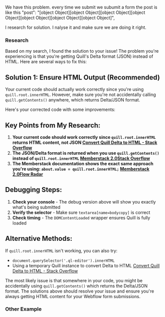 We have this problem. every time we submit we subumit a form the post is like this
"post": "[object Object][object Object][object Object][object Object][object Object][object Object][object Object]",

I research for solution. I nalyse it and make sure we are doing it right.

### Research

Based on my search, I found the solution to your issue! The problem you're experiencing is that you're getting Quill's Delta format (JSON) instead of HTML. Here are several ways to fix this:

## Solution 1: Ensure HTML Output (Recommended)

Your current code should actually work correctly since you're using `quill.root.innerHTML`. However, make sure you're not accidentally calling `quill.getContents()` anywhere, which returns Delta/JSON format.

Here's your corrected code with some improvements:

<!-- Include the Quill library -->
<script src="https://cdn.quilljs.com/1.3.6/quill.js"></script>

<!-- Initialize Quill editor -->
<script>
document.addEventListener('DOMContentLoaded', function() {
  var quill = new Quill('#editor', {
    modules: {
      toolbar: [
        [{ header: [2, 3, 4, false] }],
        ['bold', 'italic','link', 'blockquote', 'code-block'],
        [{ list: 'ordered' }, { list: 'bullet' }]
      ]
    },
    placeholder: 'Compose an epic...',
    theme: 'snow'
  });

  // Update hidden field whenever content changes
  var about = document.querySelector('textarea[name=bodycopy]');
  
  quill.on('text-change', function(delta, oldDelta, source) {
    if (about) {
      about.value = quill.root.innerHTML;
    }
  });

  var form = document.querySelector('.rich_form-form');
  
  if (form) {
    form.addEventListener('submit', function(e) {
      // Ensure we have the latest content
      if (about) {
        about.value = quill.root.innerHTML;
        
        // Debug: Check what we're actually submitting
        console.log("Final HTML content:", about.value);
        console.log("Content type:", typeof about.value);
        console.log("Is it JSON?", about.value.startsWith('{'));
        
        // Verify it's HTML and not JSON
        if (about.value.startsWith('{') || about.value.startsWith('[')) {
          console.error("Warning: Content appears to be JSON, not HTML!");
          // Force HTML extraction
          about.value = quill.root.innerHTML || document.querySelector('.ql-editor').innerHTML;
        }
      }
      
      // Allow form to submit normally
      return true;
    });
  }
});
</script>
<!-- Include the Quill library -->
<script src="https://cdn.quilljs.com/1.3.6/quill.js"></script>
<!-- Include Delta to HTML converter -->
<script src="https://cdn.jsdelivr.net/npm/quill-delta-to-html@0.12.1/dist/browser/bundle.min.js"></script>

<!-- Initialize Quill editor -->
<script>
document.addEventListener('DOMContentLoaded', function() {
  var quill = new Quill('#editor', {
    modules: {
      toolbar: [
        [{ header: [2, 3, 4, false] }],
        ['bold', 'italic','link', 'blockquote', 'code-block'],
        [{ list: 'ordered' }, { list: 'bullet' }]
      ]
    },
    placeholder: 'Compose an epic...',
    theme: 'snow'
  });

  // Function to convert Delta to HTML
  function deltaToHtml(delta) {
    var converter = new QuillDeltaToHtmlConverter(delta.ops, {});
    return converter.convert();
  }

  // Alternative function using temporary Quill instance
  function quillGetHTML(inputDelta) {
    var tempQuill = new Quill(document.createElement("div"));
    tempQuill.setContents(inputDelta);
    return tempQuill.root.innerHTML;
  }

  var form = document.querySelector('.rich_form-form');
  
  form.onsubmit = function() {
    var about = document.querySelector('textarea[name=bodycopy]');
    
    // Method 1: Direct HTML (recommended)
    about.value = quill.root.innerHTML;
    
    // Method 2: Convert Delta to HTML (if you specifically need Delta conversion)
    // var delta = quill.getContents();
    // about.value = deltaToHtml(delta);
    
    // Method 3: Alternative Delta conversion
    // var delta = quill.getContents();
    // about.value = quillGetHTML(delta);
    
    console.log("Submitted HTML:", about.value);
    
    return true; // Allow form submission
  };
});
</script>

## Key Points from My Research:

1. **Your current code should work correctly since `quill.root.innerHTML` returns HTML content, not JSON [Convert Quill Delta to HTML - Stack Overflow](https://stackoverflow.com/questions/39519950/convert-quill-delta-to-html)**
2. **The JSON/Delta format is returned when you use `quill.getContents()` instead of `quill.root.innerHTML` [Memberstack 2.0](https://docs.memberstack.com/hc/en-us/articles/13306228541339-Rich-Text-Form-to-Webflow-CMS)[Stack Overflow](https://stackoverflow.com/questions/67259843/how-do-i-set-quill-output-to-be-json-delta-instead-of-html)**
3. **The Memberstack documentation shows the exact same approach you're using: `about.value = quill.root.innerHTML;` [Memberstack 2.0](https://docs.memberstack.com/hc/en-us/articles/14278361423387--Code-Create-a-rich-text-based-custom-field-with-Webflow-Memberstack-using-Quill-js)[Flow Radar](https://www.flowradar.com/custom-code/rich-text-editor)**

## Debugging Steps:

1. **Check your console** - The debug version above will show you exactly what's being submitted
2. **Verify the selector** - Make sure `textarea[name=bodycopy]` is correct
3. **Check timing** - The `DOMContentLoaded` wrapper ensures Quill is fully loaded

## Alternative Methods:

If `quill.root.innerHTML` isn't working, you can also try:

- `document.querySelector('.ql-editor').innerHTML`
- Using a temporary Quill instance to convert Delta to HTML [Convert Quill Delta to HTML - Stack Overflow](https://stackoverflow.com/questions/39519950/convert-quill-delta-to-html)

The most likely issue is that somewhere in your code, you might be accidentally using `quill.getContents()` which returns the Delta/JSON format. The solutions above should resolve your issue and ensure you're always getting HTML content for your Webflow form submissions.

### Other Example

<style>
/*Prevents text area from resizing*/
	textarea {
	  resize: none;
	}
  .rte-wrap .ql-toolbar{
  	width: 100%;
  }
  #editor{
  	border-radius: 0px 0px 6px 6px;
  }
</style>

<!-- Include stylesheet -->
<link href="https://cdn.quilljs.com/1.3.6/quill.snow.css" rel="stylesheet">

<script>
var Webflow = Webflow || [];
Webflow.push(function() {

	// display error message
	function displayError(message) {
		hideLoading();
		failureMessage.innerText = message;
		failureMessage.style.display = 'block';
	}

	// hiding the loading indicator
	function hideLoading() {
		showForm();
		successMessage.style.display = 'none';
	}

	// hide the form
	function hideForm() {
		form.style.display = 'none';
	}

	// show the loading indicator
	function showLoading() {
		hideForm();
		successMessage.style.display = 'block';
	}

	// show the form
	function showForm() {
		form.style.display = 'block';
	}

	// listen for xhr events
	function addListeners(xhr) {
		xhr.addEventListener('loadstart', showLoading);
	}

	// add xhr settings
	function addSettings(xhr) {
		xhr.timeout = requestTimeout;
	}

	// triggered form submit 
	function triggerSubmit(event) {

		// prevent default behavior form submit behavior
		event.preventDefault();
		
		// setup + send xhr request
		let formData = new FormData(event.target);
		let xhr = new XMLHttpRequest();
		xhr.open('POST', event.srcElement.action);
		addListeners(xhr);
		addSettings(xhr);
		xhr.send(formData);

		// capture xhr response
		xhr.onload = function() {
			if (xhr.status === 302) {
				let data = JSON.parse(xhr.responseText);
				window.location.assign(event.srcElement.dataset.redirect + data.slug);
			} else {
				displayError(errorMessage);
			}
		}

		// capture xhr request timeout
		xhr.ontimeout = function() {
			displayError(errorMessageTimedOut);
		}
	}

	// replace with your form ID
	const form = document.getElementById('post-form');

	// set the Webflow Error Message Div Block ID to 'error-message'
	let failureMessage = document.getElementById('error-message');

	// set the Webflow Success Message Div Block ID to 'success-message'
	let successMessage = document.getElementById('success-message');

	// set request timeout in milliseconds (1000ms = 1second)
	let requestTimeout = 10000;

	// error messages
	let errorMessageTimedOut = 'Oops! Seems this timed out. Please try again.';
	let errorMessage = 'Oops! Something went wrong. Please try again.';

	// capture form submit
	form.addEventListener('submit', triggerSubmit);

});
</script>

<!-- Include the Quill library -->
<script src="https://cdn.quilljs.com/1.3.6/quill.js"></script>

<!-- Initialize Quill editor -->
<script>
var quill = new Quill('#editor', {
    modules: {
        toolbar: [
        	 [{ 'header': [2, 3, 4, 5, 6, false] }],
        
           ['bold', 'italic', 'underline', 'strike'],
           ['blockquote', 'code-block', 'link'],

           
           [{ 'list': 'ordered'}, { 'list': 'bullet' }],

           ['clean']
       ]
    },
  placeholder: 'You can start typing here...',
  theme: 'snow'
});

var form = document.querySelector('#post-form');
form.onsubmit = function() {
  // Populate hidden form on submit
  var about = document.querySelector('textarea[name=Description]');
  about.value = quill.root.innerHTML;
 
  
  console.log("Submitted", $(form).serialize(), $(form).serializeArray());
  
  // No back end to actually submit to!

  return false;
};

</script>
